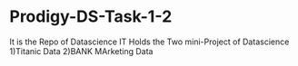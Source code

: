 # Prodigy-DS-Task-1-2
It is the Repo of Datascience
IT Holds the Two mini-Project of Datascience
1)Titanic Data
2)BANK MArketing Data
